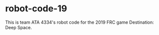 # robot-code-19 #

This is team ATA 4334's robot code for the 2019 FRC game Destination: Deep Space.